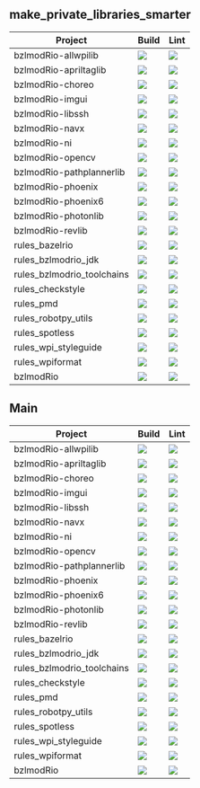 ## make_private_libraries_smarter
| Project | Build | Lint |
| ------- | ----- | ---- |
| bzlmodRio-allwpilib| <a href="https://github.com/bzlmodRio/bzlmodRio-allwpilib/tree/make_private_libraries_smarter"><img src="https://github.com/bzlmodRio/bzlmodRio-allwpilib/actions/workflows/build.yml/badge.svg?branch=make_private_libraries_smarter"></a>| <a href="https://github.com/bzlmodRio/bzlmodRio-allwpilib/tree/make_private_libraries_smarter"><img src="https://github.com/bzlmodRio/bzlmodRio-allwpilib/actions/workflows/lint.yml/badge.svg?branch=make_private_libraries_smarter"></a> |
| bzlmodRio-apriltaglib| <a href="https://github.com/bzlmodRio/bzlmodRio-apriltaglib/tree/make_private_libraries_smarter"><img src="https://github.com/bzlmodRio/bzlmodRio-apriltaglib/actions/workflows/build.yml/badge.svg?branch=make_private_libraries_smarter"></a>| <a href="https://github.com/bzlmodRio/bzlmodRio-apriltaglib/tree/make_private_libraries_smarter"><img src="https://github.com/bzlmodRio/bzlmodRio-apriltaglib/actions/workflows/lint.yml/badge.svg?branch=make_private_libraries_smarter"></a> |
| bzlmodRio-choreo| <a href="https://github.com/bzlmodRio/bzlmodRio-choreo/tree/make_private_libraries_smarter"><img src="https://github.com/bzlmodRio/bzlmodRio-choreo/actions/workflows/build.yml/badge.svg?branch=make_private_libraries_smarter"></a>| <a href="https://github.com/bzlmodRio/bzlmodRio-choreo/tree/make_private_libraries_smarter"><img src="https://github.com/bzlmodRio/bzlmodRio-choreo/actions/workflows/lint.yml/badge.svg?branch=make_private_libraries_smarter"></a> |
| bzlmodRio-imgui| <a href="https://github.com/bzlmodRio/bzlmodRio-imgui/tree/make_private_libraries_smarter"><img src="https://github.com/bzlmodRio/bzlmodRio-imgui/actions/workflows/build.yml/badge.svg?branch=make_private_libraries_smarter"></a>| <a href="https://github.com/bzlmodRio/bzlmodRio-imgui/tree/make_private_libraries_smarter"><img src="https://github.com/bzlmodRio/bzlmodRio-imgui/actions/workflows/lint.yml/badge.svg?branch=make_private_libraries_smarter"></a> |
| bzlmodRio-libssh| <a href="https://github.com/bzlmodRio/bzlmodRio-libssh/tree/make_private_libraries_smarter"><img src="https://github.com/bzlmodRio/bzlmodRio-libssh/actions/workflows/build.yml/badge.svg?branch=make_private_libraries_smarter"></a>| <a href="https://github.com/bzlmodRio/bzlmodRio-libssh/tree/make_private_libraries_smarter"><img src="https://github.com/bzlmodRio/bzlmodRio-libssh/actions/workflows/lint.yml/badge.svg?branch=make_private_libraries_smarter"></a> |
| bzlmodRio-navx| <a href="https://github.com/bzlmodRio/bzlmodRio-navx/tree/make_private_libraries_smarter"><img src="https://github.com/bzlmodRio/bzlmodRio-navx/actions/workflows/build.yml/badge.svg?branch=make_private_libraries_smarter"></a>| <a href="https://github.com/bzlmodRio/bzlmodRio-navx/tree/make_private_libraries_smarter"><img src="https://github.com/bzlmodRio/bzlmodRio-navx/actions/workflows/lint.yml/badge.svg?branch=make_private_libraries_smarter"></a> |
| bzlmodRio-ni| <a href="https://github.com/bzlmodRio/bzlmodRio-ni/tree/make_private_libraries_smarter"><img src="https://github.com/bzlmodRio/bzlmodRio-ni/actions/workflows/build.yml/badge.svg?branch=make_private_libraries_smarter"></a>| <a href="https://github.com/bzlmodRio/bzlmodRio-ni/tree/make_private_libraries_smarter"><img src="https://github.com/bzlmodRio/bzlmodRio-ni/actions/workflows/lint.yml/badge.svg?branch=make_private_libraries_smarter"></a> |
| bzlmodRio-opencv| <a href="https://github.com/bzlmodRio/bzlmodRio-opencv/tree/make_private_libraries_smarter"><img src="https://github.com/bzlmodRio/bzlmodRio-opencv/actions/workflows/build.yml/badge.svg?branch=make_private_libraries_smarter"></a>| <a href="https://github.com/bzlmodRio/bzlmodRio-opencv/tree/make_private_libraries_smarter"><img src="https://github.com/bzlmodRio/bzlmodRio-opencv/actions/workflows/lint.yml/badge.svg?branch=make_private_libraries_smarter"></a> |
| bzlmodRio-pathplannerlib| <a href="https://github.com/bzlmodRio/bzlmodRio-pathplannerlib/tree/make_private_libraries_smarter"><img src="https://github.com/bzlmodRio/bzlmodRio-pathplannerlib/actions/workflows/build.yml/badge.svg?branch=make_private_libraries_smarter"></a>| <a href="https://github.com/bzlmodRio/bzlmodRio-pathplannerlib/tree/make_private_libraries_smarter"><img src="https://github.com/bzlmodRio/bzlmodRio-pathplannerlib/actions/workflows/lint.yml/badge.svg?branch=make_private_libraries_smarter"></a> |
| bzlmodRio-phoenix| <a href="https://github.com/bzlmodRio/bzlmodRio-phoenix/tree/make_private_libraries_smarter"><img src="https://github.com/bzlmodRio/bzlmodRio-phoenix/actions/workflows/build.yml/badge.svg?branch=make_private_libraries_smarter"></a>| <a href="https://github.com/bzlmodRio/bzlmodRio-phoenix/tree/make_private_libraries_smarter"><img src="https://github.com/bzlmodRio/bzlmodRio-phoenix/actions/workflows/lint.yml/badge.svg?branch=make_private_libraries_smarter"></a> |
| bzlmodRio-phoenix6| <a href="https://github.com/bzlmodRio/bzlmodRio-phoenix6/tree/make_private_libraries_smarter"><img src="https://github.com/bzlmodRio/bzlmodRio-phoenix6/actions/workflows/build.yml/badge.svg?branch=make_private_libraries_smarter"></a>| <a href="https://github.com/bzlmodRio/bzlmodRio-phoenix6/tree/make_private_libraries_smarter"><img src="https://github.com/bzlmodRio/bzlmodRio-phoenix6/actions/workflows/lint.yml/badge.svg?branch=make_private_libraries_smarter"></a> |
| bzlmodRio-photonlib| <a href="https://github.com/bzlmodRio/bzlmodRio-photonlib/tree/make_private_libraries_smarter"><img src="https://github.com/bzlmodRio/bzlmodRio-photonlib/actions/workflows/build.yml/badge.svg?branch=make_private_libraries_smarter"></a>| <a href="https://github.com/bzlmodRio/bzlmodRio-photonlib/tree/make_private_libraries_smarter"><img src="https://github.com/bzlmodRio/bzlmodRio-photonlib/actions/workflows/lint.yml/badge.svg?branch=make_private_libraries_smarter"></a> |
| bzlmodRio-revlib| <a href="https://github.com/bzlmodRio/bzlmodRio-revlib/tree/make_private_libraries_smarter"><img src="https://github.com/bzlmodRio/bzlmodRio-revlib/actions/workflows/build.yml/badge.svg?branch=make_private_libraries_smarter"></a>| <a href="https://github.com/bzlmodRio/bzlmodRio-revlib/tree/make_private_libraries_smarter"><img src="https://github.com/bzlmodRio/bzlmodRio-revlib/actions/workflows/lint.yml/badge.svg?branch=make_private_libraries_smarter"></a> |
| rules_bazelrio| <a href="https://github.com/bzlmodRio/rules_bazelrio/tree/make_private_libraries_smarter"><img src="https://github.com/bzlmodRio/rules_bazelrio/actions/workflows/build.yml/badge.svg?branch=make_private_libraries_smarter"></a>| <a href="https://github.com/bzlmodRio/rules_bazelrio/tree/make_private_libraries_smarter"><img src="https://github.com/bzlmodRio/rules_bazelrio/actions/workflows/lint.yml/badge.svg?branch=make_private_libraries_smarter"></a> |
| rules_bzlmodrio_jdk| <a href="https://github.com/bzlmodRio/rules_bzlmodrio_jdk/tree/make_private_libraries_smarter"><img src="https://github.com/bzlmodRio/rules_bzlmodrio_jdk/actions/workflows/build.yml/badge.svg?branch=make_private_libraries_smarter"></a>| <a href="https://github.com/bzlmodRio/rules_bzlmodrio_jdk/tree/make_private_libraries_smarter"><img src="https://github.com/bzlmodRio/rules_bzlmodrio_jdk/actions/workflows/lint.yml/badge.svg?branch=make_private_libraries_smarter"></a> |
| rules_bzlmodrio_toolchains| <a href="https://github.com/bzlmodRio/rules_bzlmodrio_toolchains/tree/make_private_libraries_smarter"><img src="https://github.com/bzlmodRio/rules_bzlmodrio_toolchains/actions/workflows/build.yml/badge.svg?branch=make_private_libraries_smarter"></a>| <a href="https://github.com/bzlmodRio/rules_bzlmodrio_toolchains/tree/make_private_libraries_smarter"><img src="https://github.com/bzlmodRio/rules_bzlmodrio_toolchains/actions/workflows/lint.yml/badge.svg?branch=make_private_libraries_smarter"></a> |
| rules_checkstyle| <a href="https://github.com/bzlmodRio/rules_checkstyle/tree/make_private_libraries_smarter"><img src="https://github.com/bzlmodRio/rules_checkstyle/actions/workflows/build.yml/badge.svg?branch=make_private_libraries_smarter"></a>| <a href="https://github.com/bzlmodRio/rules_checkstyle/tree/make_private_libraries_smarter"><img src="https://github.com/bzlmodRio/rules_checkstyle/actions/workflows/lint.yml/badge.svg?branch=make_private_libraries_smarter"></a> |
| rules_pmd| <a href="https://github.com/bzlmodRio/rules_pmd/tree/make_private_libraries_smarter"><img src="https://github.com/bzlmodRio/rules_pmd/actions/workflows/build.yml/badge.svg?branch=make_private_libraries_smarter"></a>| <a href="https://github.com/bzlmodRio/rules_pmd/tree/make_private_libraries_smarter"><img src="https://github.com/bzlmodRio/rules_pmd/actions/workflows/lint.yml/badge.svg?branch=make_private_libraries_smarter"></a> |
| rules_robotpy_utils| <a href="https://github.com/bzlmodRio/rules_robotpy_utils/tree/make_private_libraries_smarter"><img src="https://github.com/bzlmodRio/rules_robotpy_utils/actions/workflows/build.yml/badge.svg?branch=make_private_libraries_smarter"></a>| <a href="https://github.com/bzlmodRio/rules_robotpy_utils/tree/make_private_libraries_smarter"><img src="https://github.com/bzlmodRio/rules_robotpy_utils/actions/workflows/lint.yml/badge.svg?branch=make_private_libraries_smarter"></a> |
| rules_spotless| <a href="https://github.com/bzlmodRio/rules_spotless/tree/make_private_libraries_smarter"><img src="https://github.com/bzlmodRio/rules_spotless/actions/workflows/build.yml/badge.svg?branch=make_private_libraries_smarter"></a>| <a href="https://github.com/bzlmodRio/rules_spotless/tree/make_private_libraries_smarter"><img src="https://github.com/bzlmodRio/rules_spotless/actions/workflows/lint.yml/badge.svg?branch=make_private_libraries_smarter"></a> |
| rules_wpi_styleguide| <a href="https://github.com/bzlmodRio/rules_wpi_styleguide/tree/make_private_libraries_smarter"><img src="https://github.com/bzlmodRio/rules_wpi_styleguide/actions/workflows/build.yml/badge.svg?branch=make_private_libraries_smarter"></a>| <a href="https://github.com/bzlmodRio/rules_wpi_styleguide/tree/make_private_libraries_smarter"><img src="https://github.com/bzlmodRio/rules_wpi_styleguide/actions/workflows/lint.yml/badge.svg?branch=make_private_libraries_smarter"></a> |
| rules_wpiformat| <a href="https://github.com/bzlmodRio/rules_wpiformat/tree/make_private_libraries_smarter"><img src="https://github.com/bzlmodRio/rules_wpiformat/actions/workflows/build.yml/badge.svg?branch=make_private_libraries_smarter"></a>| <a href="https://github.com/bzlmodRio/rules_wpiformat/tree/make_private_libraries_smarter"><img src="https://github.com/bzlmodRio/rules_wpiformat/actions/workflows/lint.yml/badge.svg?branch=make_private_libraries_smarter"></a> |
| bzlmodRio| <a href="https://github.com/bzlmodRio/bzlmodRio/tree/make_private_libraries_smarter"><img src="https://github.com/bzlmodRio/bzlmodRio/actions/workflows/build.yml/badge.svg?branch=make_private_libraries_smarter"></a>| <a href="https://github.com/bzlmodRio/bzlmodRio/tree/make_private_libraries_smarter"><img src="https://github.com/bzlmodRio/bzlmodRio/actions/workflows/lint.yml/badge.svg?branch=make_private_libraries_smarter"></a> |
## Main
| Project | Build | Lint |
| ------- | ----- | ---- |
| bzlmodRio-allwpilib| <a href="https://github.com/bzlmodRio/bzlmodRio-allwpilib"><img src="https://github.com/bzlmodRio/bzlmodRio-allwpilib/actions/workflows/build.yml/badge.svg"></a>| <a href="https://github.com/bzlmodRio/bzlmodRio-allwpilib"><img src="https://github.com/bzlmodRio/bzlmodRio-allwpilib/actions/workflows/lint.yml/badge.svg"></a> |
| bzlmodRio-apriltaglib| <a href="https://github.com/bzlmodRio/bzlmodRio-apriltaglib"><img src="https://github.com/bzlmodRio/bzlmodRio-apriltaglib/actions/workflows/build.yml/badge.svg"></a>| <a href="https://github.com/bzlmodRio/bzlmodRio-apriltaglib"><img src="https://github.com/bzlmodRio/bzlmodRio-apriltaglib/actions/workflows/lint.yml/badge.svg"></a> |
| bzlmodRio-choreo| <a href="https://github.com/bzlmodRio/bzlmodRio-choreo"><img src="https://github.com/bzlmodRio/bzlmodRio-choreo/actions/workflows/build.yml/badge.svg"></a>| <a href="https://github.com/bzlmodRio/bzlmodRio-choreo"><img src="https://github.com/bzlmodRio/bzlmodRio-choreo/actions/workflows/lint.yml/badge.svg"></a> |
| bzlmodRio-imgui| <a href="https://github.com/bzlmodRio/bzlmodRio-imgui"><img src="https://github.com/bzlmodRio/bzlmodRio-imgui/actions/workflows/build.yml/badge.svg"></a>| <a href="https://github.com/bzlmodRio/bzlmodRio-imgui"><img src="https://github.com/bzlmodRio/bzlmodRio-imgui/actions/workflows/lint.yml/badge.svg"></a> |
| bzlmodRio-libssh| <a href="https://github.com/bzlmodRio/bzlmodRio-libssh"><img src="https://github.com/bzlmodRio/bzlmodRio-libssh/actions/workflows/build.yml/badge.svg"></a>| <a href="https://github.com/bzlmodRio/bzlmodRio-libssh"><img src="https://github.com/bzlmodRio/bzlmodRio-libssh/actions/workflows/lint.yml/badge.svg"></a> |
| bzlmodRio-navx| <a href="https://github.com/bzlmodRio/bzlmodRio-navx"><img src="https://github.com/bzlmodRio/bzlmodRio-navx/actions/workflows/build.yml/badge.svg"></a>| <a href="https://github.com/bzlmodRio/bzlmodRio-navx"><img src="https://github.com/bzlmodRio/bzlmodRio-navx/actions/workflows/lint.yml/badge.svg"></a> |
| bzlmodRio-ni| <a href="https://github.com/bzlmodRio/bzlmodRio-ni"><img src="https://github.com/bzlmodRio/bzlmodRio-ni/actions/workflows/build.yml/badge.svg"></a>| <a href="https://github.com/bzlmodRio/bzlmodRio-ni"><img src="https://github.com/bzlmodRio/bzlmodRio-ni/actions/workflows/lint.yml/badge.svg"></a> |
| bzlmodRio-opencv| <a href="https://github.com/bzlmodRio/bzlmodRio-opencv"><img src="https://github.com/bzlmodRio/bzlmodRio-opencv/actions/workflows/build.yml/badge.svg"></a>| <a href="https://github.com/bzlmodRio/bzlmodRio-opencv"><img src="https://github.com/bzlmodRio/bzlmodRio-opencv/actions/workflows/lint.yml/badge.svg"></a> |
| bzlmodRio-pathplannerlib| <a href="https://github.com/bzlmodRio/bzlmodRio-pathplannerlib"><img src="https://github.com/bzlmodRio/bzlmodRio-pathplannerlib/actions/workflows/build.yml/badge.svg"></a>| <a href="https://github.com/bzlmodRio/bzlmodRio-pathplannerlib"><img src="https://github.com/bzlmodRio/bzlmodRio-pathplannerlib/actions/workflows/lint.yml/badge.svg"></a> |
| bzlmodRio-phoenix| <a href="https://github.com/bzlmodRio/bzlmodRio-phoenix"><img src="https://github.com/bzlmodRio/bzlmodRio-phoenix/actions/workflows/build.yml/badge.svg"></a>| <a href="https://github.com/bzlmodRio/bzlmodRio-phoenix"><img src="https://github.com/bzlmodRio/bzlmodRio-phoenix/actions/workflows/lint.yml/badge.svg"></a> |
| bzlmodRio-phoenix6| <a href="https://github.com/bzlmodRio/bzlmodRio-phoenix6"><img src="https://github.com/bzlmodRio/bzlmodRio-phoenix6/actions/workflows/build.yml/badge.svg"></a>| <a href="https://github.com/bzlmodRio/bzlmodRio-phoenix6"><img src="https://github.com/bzlmodRio/bzlmodRio-phoenix6/actions/workflows/lint.yml/badge.svg"></a> |
| bzlmodRio-photonlib| <a href="https://github.com/bzlmodRio/bzlmodRio-photonlib"><img src="https://github.com/bzlmodRio/bzlmodRio-photonlib/actions/workflows/build.yml/badge.svg"></a>| <a href="https://github.com/bzlmodRio/bzlmodRio-photonlib"><img src="https://github.com/bzlmodRio/bzlmodRio-photonlib/actions/workflows/lint.yml/badge.svg"></a> |
| bzlmodRio-revlib| <a href="https://github.com/bzlmodRio/bzlmodRio-revlib"><img src="https://github.com/bzlmodRio/bzlmodRio-revlib/actions/workflows/build.yml/badge.svg"></a>| <a href="https://github.com/bzlmodRio/bzlmodRio-revlib"><img src="https://github.com/bzlmodRio/bzlmodRio-revlib/actions/workflows/lint.yml/badge.svg"></a> |
| rules_bazelrio| <a href="https://github.com/bzlmodRio/rules_bazelrio"><img src="https://github.com/bzlmodRio/rules_bazelrio/actions/workflows/build.yml/badge.svg"></a>| <a href="https://github.com/bzlmodRio/rules_bazelrio"><img src="https://github.com/bzlmodRio/rules_bazelrio/actions/workflows/lint.yml/badge.svg"></a> |
| rules_bzlmodrio_jdk| <a href="https://github.com/bzlmodRio/rules_bzlmodrio_jdk"><img src="https://github.com/bzlmodRio/rules_bzlmodrio_jdk/actions/workflows/build.yml/badge.svg"></a>| <a href="https://github.com/bzlmodRio/rules_bzlmodrio_jdk"><img src="https://github.com/bzlmodRio/rules_bzlmodrio_jdk/actions/workflows/lint.yml/badge.svg"></a> |
| rules_bzlmodrio_toolchains| <a href="https://github.com/bzlmodRio/rules_bzlmodrio_toolchains"><img src="https://github.com/bzlmodRio/rules_bzlmodrio_toolchains/actions/workflows/build.yml/badge.svg"></a>| <a href="https://github.com/bzlmodRio/rules_bzlmodrio_toolchains"><img src="https://github.com/bzlmodRio/rules_bzlmodrio_toolchains/actions/workflows/lint.yml/badge.svg"></a> |
| rules_checkstyle| <a href="https://github.com/bzlmodRio/rules_checkstyle"><img src="https://github.com/bzlmodRio/rules_checkstyle/actions/workflows/build.yml/badge.svg"></a>| <a href="https://github.com/bzlmodRio/rules_checkstyle"><img src="https://github.com/bzlmodRio/rules_checkstyle/actions/workflows/lint.yml/badge.svg"></a> |
| rules_pmd| <a href="https://github.com/bzlmodRio/rules_pmd"><img src="https://github.com/bzlmodRio/rules_pmd/actions/workflows/build.yml/badge.svg"></a>| <a href="https://github.com/bzlmodRio/rules_pmd"><img src="https://github.com/bzlmodRio/rules_pmd/actions/workflows/lint.yml/badge.svg"></a> |
| rules_robotpy_utils| <a href="https://github.com/bzlmodRio/rules_robotpy_utils"><img src="https://github.com/bzlmodRio/rules_robotpy_utils/actions/workflows/build.yml/badge.svg"></a>| <a href="https://github.com/bzlmodRio/rules_robotpy_utils"><img src="https://github.com/bzlmodRio/rules_robotpy_utils/actions/workflows/lint.yml/badge.svg"></a> |
| rules_spotless| <a href="https://github.com/bzlmodRio/rules_spotless"><img src="https://github.com/bzlmodRio/rules_spotless/actions/workflows/build.yml/badge.svg"></a>| <a href="https://github.com/bzlmodRio/rules_spotless"><img src="https://github.com/bzlmodRio/rules_spotless/actions/workflows/lint.yml/badge.svg"></a> |
| rules_wpi_styleguide| <a href="https://github.com/bzlmodRio/rules_wpi_styleguide"><img src="https://github.com/bzlmodRio/rules_wpi_styleguide/actions/workflows/build.yml/badge.svg"></a>| <a href="https://github.com/bzlmodRio/rules_wpi_styleguide"><img src="https://github.com/bzlmodRio/rules_wpi_styleguide/actions/workflows/lint.yml/badge.svg"></a> |
| rules_wpiformat| <a href="https://github.com/bzlmodRio/rules_wpiformat"><img src="https://github.com/bzlmodRio/rules_wpiformat/actions/workflows/build.yml/badge.svg"></a>| <a href="https://github.com/bzlmodRio/rules_wpiformat"><img src="https://github.com/bzlmodRio/rules_wpiformat/actions/workflows/lint.yml/badge.svg"></a> |
| bzlmodRio| <a href="https://github.com/bzlmodRio/bzlmodRio"><img src="https://github.com/bzlmodRio/bzlmodRio/actions/workflows/build.yml/badge.svg"></a>| <a href="https://github.com/bzlmodRio/bzlmodRio"><img src="https://github.com/bzlmodRio/bzlmodRio/actions/workflows/lint.yml/badge.svg"></a> |

